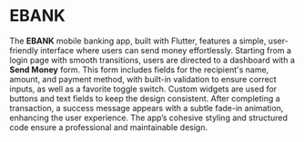 # EBANK

The **EBANK** mobile banking app, built with Flutter, features a simple, user-friendly interface where users can send money effortlessly. Starting from a login page with smooth transitions, users are directed to a dashboard with a **Send Money** form. This form includes fields for the recipient's name, amount, and payment method, with built-in validation to ensure correct inputs, as well as a favorite toggle switch. Custom widgets are used for buttons and text fields to keep the design consistent. After completing a transaction, a success message appears with a subtle fade-in animation, enhancing the user experience. The app’s cohesive styling and structured code ensure a professional and maintainable design.
